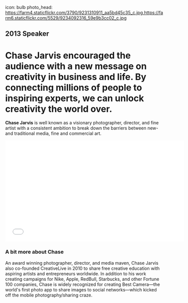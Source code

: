 icon: bulb
photo_head: https://farm4.staticflickr.com/3790/9231310911_aa5bd45c35_c.jpg,https://farm6.staticflickr.com/5529/9234092316_59e9b3cc02_c.jpg

## 2013 Speaker

# Chase Jarvis encouraged the audience with a new message on creativity in business and life. By connecting millions of people to inspiring experts, we can unlock creativity the world over.

<div class="zig-zags_blue"></div>

**Chase Jarvis** is well known as a visionary photographer, director, and fine artist with a consistent ambition to break down the barriers between new- and traditional media, fine and commercial art.

<div class="line-canvas"></div>

<iframe src="//player.vimeo.com/video/70285966?byline=0&amp;portrait=0&amp;color=adbf27" width="570" height="321" frameborder="0" webkitallowfullscreen mozallowfullscreen allowfullscreen></iframe>

<div class="line-canvas"></div>

### A bit more about Chase

An award winning photographer, director, and media maven, Chase Jarvis also co-founded CreativeLive in 2010 to share free creative education with aspiring artists and entrepreneurs worldwide. In addition to his work creating campaigns for Nike, Apple, RedBull, Starbucks, and other Fortune 100 companies, Chase is widely recognized for creating Best Camera—the world's first photo app to share images to social networks—which kicked off the mobile photography/sharing craze.
